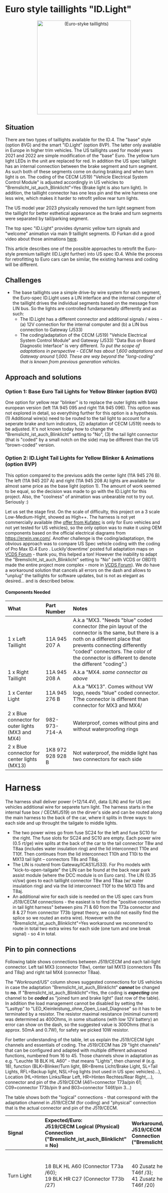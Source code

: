 # Euro style taillights "ID.Light"
<div align="center">
  <img src="https://user-images.githubusercontent.com/107234448/183325196-1d971dd4-d042-40c1-9f65-0b1fc437ba41.jpeg" alt="(Euro-styke taillights)" width="300px">
</div>

## Situation
There are two types of taillights available for the ID.4. The "base" style (option 8VG) and the smart "ID.Light" (option 8VP). The latter only available in Europe in higher trim vehicles. The US taillights used for model years 2021 and 2022 are simple modification of the "base" Euro. The yellow turn light LEDs in the unit are replaced for red. In addition the US spec taillight has an internal connection between the brake segment and turn segment. As such both of these segments come on during braking and when turn light is on. The coding of the CECM (J519) "Vehicle Electrical System Control Module" is adjusted accordingly in US vehicles to "Bremslicht_ist_auch_Blinklicht"=Yes (Brake light is also turn light). In addition, the taillight connector has one less pin and the wire harness one less wire, which makes it harder to retrofit yellow rear turn lights.

The US model year 2023 physically removed the turn light segment from the taillight for better esthetical appearance as the brake and turn segments were separated by tail/parking segment.

The top spec "ID.Light" provides dynamic yellow turn signals and "welcome" animation via main 9 taillight segments. ID Furkan did a good video about those animations [here](https://www.youtube.com/watch?v=KCvncdPqyN0).

This article describes one of the possible approaches to retrofit the Euro-style premium taillight (ID.Light further) into US spec ID.4. While the process for retrofitting to Euro cars can be similar, the existing harness and coding will be different.



## Challenges
- The base taillights use a simple drive-by wire system for each segment, the Euro-spec ID.Light uses a LIN interface and the internal computer of the taillight drives the individual segments based on the message from LIN bus. So the lights are controlled fundamanetally differently and as such: 
  - The ID.Light has a different connector and additional signals / wires - (a) 12V connection for the internal computer and (b) a LIN bus connection to Gateway (J533)
  - The coding/adaptation of the CECM (J519) "Vehicle Electrical System Control Module" and Gateway (J533) "Data Bus on Board Diagnostic Interface" is very different. *To put the scope of adaptations in perspective - CECM has about 1,600 adaptations and Gateway around 1,000. These are way beyond the "long-coding" that is known from previous generation vehicles.*

## Approach and solutions

### Option 1: Base Euro Tail Lights for Yellow Blinker (option 8VG)
One option for yellow rear "blinker" is to replace the outer lights with base european version (left 11A 945 095 and right 11A 945 096). This option was not explored in detail, so everything further for this option is a hypothesis. (1) Additional wire(s) need to be routed to the tail light to account for a seperate brake and turn indicators, (2) adaptation of CECM (J519) needs to be adjusted. It's not known today how to change the "Bremslicht_ist_auch_Blinklicht" setting to "No", (3) the tail light connector (that is "coded" by a small notch on the side) may be different than the US "brown-coded" version. 

### Option 2: ID.Light Tail Lights for Yellow Blinker & Animations (option 8VP)
This option compared to the previuos adds the center light (11A 945 276 B). The left (11A 945 207 A) and right (11A 945 208 A) lights are available for almost same price as the base light (option 1). The amount of work seemed to be equal, so the decision was made to go with the ID.Light for this project. Also, the "coolness" of animation was unbearable not to try out. Seriously :)

Let us set the stage first. On the scale of difficulty, this project on a 3 scale Low-Medium-Hight, showed as High++. The harness is not yet commercially available (the [offer from Kufatec](https://www.kufatec.com/en/light-sight/taillights/complete-set-led-rear-lights-with-dynamic-flashing-light-for-vw-id4-e21-46455) is only for Euro vehicles and not yet tested for US vehicles), so the only option was to make it using OEM components based on the official electrical diagrams from  https://erwin.vw.com/. Another challenge is the coding/adaptatiopn, the obvious approach was to compare US Spec vehicle coding with the coding of Pro Max ID.4 Euro . Luckily'downtime' posted full adaptation maps on [VCDS Forum](https://forums.ross-tech.com/index.php?threads/27745/) - thank you, this helped a ton! However the inability to adapt the "Bremslicht_ist_auch_Blinklicht" setting to "No" (with VCDS or OBD11) made the entire project more complex - more in [VCDS Forum](https://forums.ross-tech.com/index.php?threads/33372/#post-281097)). We do have a workaround solution that cancels all errors on the dash and allows to "unplug" the taillights for software updates, but is not as elegant as desired... and is described below.

#### Components Needed

| What | Part Number | Notes
| :------------- | :------------- | :----
| 1 x Left Taillight | 11A 945 207 A | A.k.a "MX3. "Needs "blue" coded connector (the pin layout of the connector is the same, but there is a noth on a different place that prevents connecting differently "coded" connectors. The color of the connector is different to denote the different "coding".)
| 1 x Right Taillight | 11A 945 208 A | A.k.a "MX4. _same connector as above_
| 1 x Center Light | 11A 945 276 B | A.k.a "MX13". Comes without VW logo, needs "blue" coded connector. T?he connector is different than connector for MX3 and MX4/
| 2 x Blue connector for outer lights (MX3 and MX4) | 982-973-714-A | Waterproof, comes without pins and without waterproofing rings
| 2 x Blue connector for center lights (MX13) | 1K8 972 928 928 B | Not waterproof, the middle light has two connectors for each side

# Harness
The harness shall deliver power (+12/14.4V), data (LIN) and for US pec vehicles additional wire for separete turn light. The harness starts in the internal fuse box / CECM(J519) on the dirver's side and can be routed along the main harness to the back of the car, where it splits in three ways: to each side and up throught the tailgate to middle lights.
 - The two power wires go from fuse SC24 for the left and fuse SC10 for the right. The fuse slots for SC24 and SC10 are empty. Each power wire (0.5 rt/ge) wire splits at the back of the car to the tail connector T8w and T8aa (includes water insulation ring) and the lid interconnect T10e and T10f. Then continues from the lid interconnect T10h and T10i to the MX13 tail light – connectors T8s and T8aj. 
 - The LIN is routerd from Gateway/ICAS1(J533). For Pro models with "kick-to-open-tailgate" the LIN can be found at the back near park assist module (where the DCC module is on Euro cars). The LIN (0.35 vi/sw) goes to each taillight connector T8w and T8aa (w/ water insulation ring) and via the lid interconnect T10f to the MX13 T8s and T8aj. 
 - An additional wire for each side is needed on the US spec cars from J519/CECM connections - the easiest is to find the "positive connection in tail light harness" between pins 71 & 60 from the T73a connector and 8 & 27 from connector T73b (great theory, we could not easilly find the splice so we routed an extra wire). However with the "Bremslicht_ist_auch_Blinklicht"=Yes workaround we recommend to route in total two extra wires for each side (one turn and one break signal) - so 4 in total.

## Pin to pin connections

Following table shows connections between J519/CECM and each tail-light connector. Left tail MX3 (connector T8w), center tail MX13 (connectors T8s and T8aj) and right tail MX4 (connector T8aa). 

The "Workround/US" column shows suggested connections for US vehicles in case the adaptation "Bremslicht_ist_auch_Blinklicht" *__cannot__* be changed to __no__. If "Bremslicht_ist_auch_Blinklicht"=Yes, the coding is *__expecting__* one channel to be *__coded__* as "joined turn and brake light" (last row of the table). In addition the load management cannot be disabled by setting the "Lasttyp" to "LED_Kleinleistung_ohne_Open_Load_Diagnose" so it has to be terminated by a resistor. The resistor maximal resistance (minimal current) was determined as 400Ohms, in some situations (with low 12V battery) an error can show on the dash, so the suggested value is 300Ohms (that is approx. 50mA and 0.7W), for safety we picked 10W resistor.

For better understanding of the table, let us explain the J519/CECM light channels and essentials of coding. The J519/CECM has 29 "light channels" that can be configured and adapted with multiple different advanced functions, numbered from 16 to 45. Those channels show in adaptation as e.g. "Leuchte 18 BLK HL A60" - that means "Lights", then channel # (e.g. 18), function (BLK=Blinker/Turn light, BR=Brems Licht/Brake Light, SL=Tail Lights, RFL=Backup light, NSL=Fog lights (not used in US spec vehicles)...), Location (HL=Hinten Links/Rear Left, HR=Hinten Rechtes/Rear Right,...), connector and pin of the J519/CECM (A61=connector T73a/pin 61; C09=connector T73b/pin 9 and B03=connector T46f/pin 3...)

The table shows both the "logical" connections - that correspond with the adaptation channel in J519/CECM (for coding) and "physical" connection that is the actual connector and pin of the J519/CECM.

| Signal | Expected/Euro: <BR> J519/CECM Logical (Physical) Connection ("Bremslicht_ist_auch_Blinklicht" = No)  | Workaround/US: <BR> J519/CECM Logical (Physical) Connection ("Bremslicht_ist_auch_Blinklicht"=Yes) | Connected to...
| :------------- | :------------- | :----  | :----
| Turn Light | 18 BLK HL A60 (Connector T73a /60);<BR> 19 BLK HR C27 (Connector T73b /27) | 40 Zusatz hecklicht HL B03 (Connector T46f /3);<BR> 41 Zusatz hecklicht HR B20 (Connector T46f /20) | Turn Light Lamp:<BR> MX3 (Connector T8w /8);<BR> MX4 (Connector T8aa /8) 
| Brake Light | 20 BR L A71 (Connector T73a /71);<BR> 21 BR R C8 (Connector T73b /8) | 18 BLK HL A60 (Connector T73a /60);<BR> 19 BLK HR C27 (Connector T73b /27) | Brake Light Lamp:<BR>  MX3 (Connector T8w /5);<BR> MX4 (Connector T8aa /5) and<BR> MX13 (Connectors T8s /5 and T8aj /5)
| Tail/Posion Lamps | 23 SL HL C31; <BR> 24 SL HR A61 | 23 SL HL C31; <BR> 24 SL HR A61 | Not connected, only proper coding required to aviod error on the dash
| Error Cancellantion | Not necessary |  20 BR L A71 (Connector T73a /71); <BR> 21 BR R C8 (Connector T73b /8) | Coded as combined Brake and Turn Light, connected via 300 Ohm resistor to ground

## Wiring & harness photos

| Additional 3 wires (on top - LIN, Turn and +12V | New "blue" connector | Ready to plug in
| :------------- | :------------- | :----
| <img src="https://user-images.githubusercontent.com/107234448/184520654-5c01c179-a1b6-4d28-a6e8-eaa79c23d6da.jpeg" alt="HTML image alt text" title="Optional image title" width="300px"> | <img src="https://user-images.githubusercontent.com/107234448/184520530-3085aaa9-76d3-411c-acad-f30af95224f9.jpeg" alt="HTML image alt text" title="Optional image title" width="300px"> | <img src="https://user-images.githubusercontent.com/107234448/184520535-19230822-567c-4521-8720-42f257af099d.jpeg" alt="HTML image alt text" title="Optional image title" width="300px">
       
# Coding
[OBD11 PRO](https://obdeleven.com/en/) is a must. Higly recommend [VCDS](https://store.ross-tech.com/shop/vchv2_ent/) for exporting Ada/Adaptations maps for comparisons and coding itself... 

This section is work in progress... We are close... More coming very soon...

## Module 19 / ICAS1 / CAN Gateway

### Configure IQ Lights
- ENG253039-SFT271909-Intelligente Heckleuchte-Verbau-left tail lamp 1, __installed__ 
- ENG253039-SFT272142-Intelligente Heckleuchte-Verbau-left tail lamp 2, __installed__
- ENG253039-SFT272143-Intelligente Heckleuchte-Verbau-Right rear tail lamp 1, __installed__
- ENG253039-SFT272144-Intelligente Heckleuchte-Verbau-Right rear tail lamp 2, __installed__
  
### Configure Light Parameters
- ENG253070-ENG258451-Intelligente Heckleuchte-Parametierung-p_SHL_Anim_LTM_Auto, __active__
- ENG253070-ENG259407-Intelligente Heckleuchte-Parametierung-p_SHL_AnimDimm_Freigabe_KL15aus, __1__
- ENG253070-ENG260457-Intelligente Heckleuchte-Parametierung-p_SHL_AnimDimm_Freigabe_KL15ein, __1__
- ENG253070-ENG259766-Intelligente Heckleuchte-Parametierung-p_SHL_dynamisch, __active__
  
### Enable light animations
- IDE12986-ENG278492-BAP configuration-Bap_fc_list_exterior_light,FF FF FF F __F__ FF FF
- IDE12986-ENG142232-BAP configuration-HMI_exterior_light_sensitivity, __7__
- IDE12986-ENG278470-BAP configuration-HMI_exterior_light_sensitivity_2, __3__
  
## Module 9 / J519 / CECM
  
### Light Channels
#### Brake lights
ENG263478-ENG261250-Leuchte 18 BLK HL A60-Dimmwert ABC 18,127
ENG263478-ENG116214-Leuchte 18 BLK HL A60-Lasttyp 18,LIN_SBBR_Versorgung_OL_Appl_55
ENG263478-ENG116217-Leuchte 18 BLK HL A60-Lichtfunktion A 18,Brake lamp
  
ENG263431-ENG259136-Leuchte 19 BLK HR C27-Dimmwert ABC 19,127
ENG263431-ENG116233-Leuchte 19 BLK HR C27-Lasttyp 19,LIN_SBBR_Versorgung_OL_Appl_55
ENG263431-ENG116236-Leuchte 19 BLK HR C27-Lichtfunktion A 19,Brake lamp

#### Turn-light
ENG263436-ENG260616-Leuchte 40 Zusatz_hecklicht_HL B03-Dimming Direction DEF 40,minimze ,20
ENG263436-ENG260978-Leuchte 40 Zusatz_hecklicht_HL B03-Lasttyp 40,LIN_SBBR_Versorgung_OL_Appl_55 ,20
ENG263436-ENG259008-Leuchte 40 Zusatz_hecklicht_HL B03-Lichtfunktion A 40,Blinken links aktiv ,20
ENG263436-ENG258714-Leuchte 40 Zusatz_hecklicht_HL B03-Lichtfunktion B 40,not active ,20
ENG263436-ENG258768-Leuchte 40 Zusatz_hecklicht_HL B03-Lichtfunktion D 40,Blinken links Dunkelphase ,20

ENG263464-ENG259814-Leuchte 41 Zusatz_hecklicht_HR B20-Dimming Direction DEF 41,minimze ,20
ENG263464-ENG261015-Leuchte 41 Zusatz_hecklicht_HR B20-Lasttyp 41,LIN_SBBR_Versorgung_OL_Appl_55 ,20
ENG263464-ENG260996-Leuchte 41 Zusatz_hecklicht_HR B20-Lichtfunktion A 41,Blinken rechts aktiv ,20
ENG263464-ENG259966-Leuchte 41 Zusatz_hecklicht_HR B20-Lichtfunktion B 41,not active ,20
ENG263464-ENG259570-Leuchte 41 Zusatz_hecklicht_HR B20-Lichtfunktion D 41,Blinken rechts Dunkelphase 
  
#### Tail-light
ENG263482-ENG116480-Leuchte 23 SL HL C31-Lasttyp 32,LED_Kleinleistung_ohne_Open_Load_Diagnose
ENG263469-ENG116328-Leuchte 24 SL HR A61-Lasttyp 24,LED_Kleinleistung_ohne_Open_Load_Diagnose

#### Backup lights
NG263493-ENG259919-Leuchte 28 RFL L C06-Dimmwert ABC 28,0
ENG263493-ENG116406-Leuchte 28 RFL L C06-Fehlerort mittleres Byte DTC-DFCC 28,00
ENG263493-ENG116580-Leuchte 28 RFL L C06-Lampendefektbitposition 28,00
ENG263493-ENG116404-Leuchte 28 RFL L C06-Lasttyp 28,not_active
ENG263493-ENG116407-Leuchte 28 RFL L C06-Lichtfunktion A 28,not active

NG263488-ENG116425-Leuchte 29 RFL R A72-Fehlerort mittleres Byte DTC-DFCC 29,00
ENG263488-ENG116581-Leuchte 29 RFL R A72-Lampendefektbitposition 29,00
  
#### Bonus: Front lights animation
ENG253358-ENG259279-Anpassungen_Exterior_Light-Events_Szene_1,00 01 FF FF 03 04 05 FF
ENG253358-ENG260976-Anpassungen_Exterior_Light-Events_Szene_31,14 3E 6E 3E 08 00 00 00
ENG253358-ENG260284-Anpassungen_Exterior_Light-Events_Szene_32,00 FF FF FF FF FF FF FF
ENG253358-ENG260168-Anpassungen_Exterior_Light-Events_Szene_4,FF FF FF FF 09 0A 0B FF
ENG253358-ENG259646-Anpassungen_Exterior_Light-Events_Szene_5,10 11 12 FF 10 11 12 FF
ENG253358-ENG260432-Anpassungen_Exterior_Light-Events_Szene_6,06 07 08 FF FF FF FF FF
ENG253358-ENG258154-Anpassungen_Exterior_Light-Events_Szene_8,0C 0D 0E FF FF FF FF FF

# Conclusion
  
#### ... and the End Product

The brake light now spans across the side and center lights and yellow turn light is indepandent.

https://user-images.githubusercontent.com/107234448/184520870-9b423880-1967-45f5-9b03-74fa5c036585.mp4

And this is the one of two welcome animations...

https://user-images.githubusercontent.com/107234448/184521899-61f484e4-4b1e-4c20-8236-670647630f44.mp4


